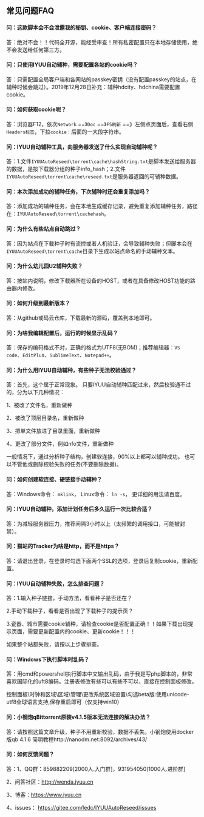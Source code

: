 ## 常见问题FAQ

#### 问：这款脚本会不会泄露我的秘钥、cookie、客户端连接密码？

答：绝对不会！！代码全开源，能经受审查！所有私密配置只在本地存储使用，绝不会发送给任何第三方。

#### 问：只使用IYUU自动辅种，需要配置各站的cookie吗？

答：只需配置全局客户端和各网站的passkey密钥（没有配置passkey的站点，在辅种时候会跳过）。2019年12月28日补充：辅种hdcity、hdchina需要配置cookie。

#### 问：如何获取cookie呢？

答：浏览器F12，依次`Network` ==》`Doc` ==》`F5刷新` ==》左侧点页面后，查看右侧`Headers标签`，下拉`cookie：`后面的一大段字符串。

#### 问：IYUU自动辅种工具，向服务器发送了什么实现自动辅种呢？

答：1.文件`IYUUAutoReseed\torrent\cache\hashString.txt`是脚本发送给服务器的数据，是按下载器分组的种子info_hash；2.文件`IYUUAutoReseed\torrent\cache\reseed.txt`是服务器返回的可辅种数据。

#### 问：本次添加成功的辅种任务，下次辅种时还会重复添加吗？

答：添加成功的辅种任务，会在本地生成缓存记录，避免重复添加辅种任务，路径在：`IYUUAutoReseed\torrent\cachehash`。

#### 问：为什么有些站点自动跳过？

答：因为站点在下载种子时有流控或者人机验证，会导致辅种失败；但脚本会在`IYUUAutoReseed\torrent\cache`目录下生成以站点命名的手动辅种文本。

#### 问：为什么幼儿园U2辅种失败？

答：按站内说明，修改下载器所在设备的HOST，或者在具备修改HOST功能的路由器内修改。

#### 问：如何升级到最新版本？

答：从github或码云仓库，下载最新的源码，覆盖到本地即可。

#### 问：为啥我编辑配置后，运行的时候显示乱码？

答：保存的编码格式不对，正确的格式为UTF8(无BOM)；推荐编辑器：`VS code`、`EditPlu`s、`SublimeText`、`Notepad++`。

#### 问：为什么用IYUU自动辅种，有些种子无法校验通过？

答：首先，这个属于正常现象。 只要IYUU自动辅种匹配过来，然后校验通不过的，分为以下几种情况： 

1、被改了文件名，重新做种 

2、被改了顶层目录名，重新做种 

3、把单文件放进了目录里面，重新做种 

4、更改了部分文件，例如nfo文件，重新做种

一般情况下，通过分析种子结构，创建软连接，90%以上都可以辅种成功。
也可以不管他或删除校验失败的任务(不要删除数据)。 

#### 问：如何创建软连接、硬链接手动辅种？

答：Windows命令： `mklink`， Linux命令： `ln -s`， 更详细的用法请百度。

#### 问：IYUU自动辅种，添加计划任务后多久运行一次比较合适？

答：为减轻服务器压力，推荐间隔3小时以上（太频繁的调用接口，可能被封禁）。

#### 问：猫站的Tracker为啥是http，而不是https？

答：请退出登录，在登录时勾选下面两个SSL的选项，登录后复制cookie，重新配置。

#### 问：IYUU自动辅种失败，怎么排查问题？

答：1.输入种子链接，手动方法，看看种子是否还在？

2.手动下载种子，看看是否出现了下载种子的提示页？

3.瓷器、城市需要cookie辅种，请检查cookie是否配置正确！！如果下载出现提示页面，需要更新配置内的cookie、更新cookie！！！

如果整个站都失败，请按以上步骤排查。

#### 问：Windows下执行脚本时乱码？

答：用cmd和powershell执行脚本中文输出乱码，由于我是写php脚本的，非常喜欢国际化的uft8编码。注册表修改有些可以有些不可以，直接在控制面板修改。

控制面板\时钟和区域\区域\管理\更改系统区域设置\勾选beta版:使用unicode-utf8全球语言支持,保存重启即可（仅支持win10）

#### 问：小钢炮qBittorrent原装v4.1.5版本无法连接的解决办法？

答：请按照这篇文章升级，种子不用重新校验，数据不丢失。小钢炮使用docker版qb 4.1.6 简明教程http://nanodm.net:8092/archives/43/

#### 问：如何反馈问题？

答：1、QQ群：859882209[2000人.入门群]，931954050[1000人.进阶群]

2、问答社区：http://wenda.iyuu.cn

3、博客：https://www.iyuu.cn

4、issues： https://gitee.com/ledc/IYUUAutoReseed/issues

